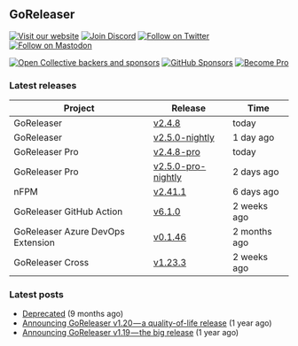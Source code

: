 ## GoReleaser

[![Visit our website](https://img.shields.io/badge/website-4285F4?style=for-the-badge&logo=googlechrome&logoColor=white)](https://goreleaser.com)
[![Join Discord](https://img.shields.io/badge/Discord-5865F2?style=for-the-badge&logo=discord&logoColor=white)](https://discord.gg/RGEBtg8vQ6)
[![Follow on Twitter](https://img.shields.io/badge/twitter-1DA1F2?style=for-the-badge&logo=twitter&logoColor=white)](https://twitter.com/goreleaser)
[![Follow on Mastodon](https://img.shields.io/badge/mastodon-6364FF?style=for-the-badge&logo=mastodon&logoColor=white)](https://fosstodon.org/@goreleaser)

[![Open Collective backers and sponsors](https://img.shields.io/opencollective/all/goreleaser?logo=opencollective&style=for-the-badge)](https://opencollective.com/goreleaser)
[![GitHub Sponsors](https://img.shields.io/github/sponsors/caarlos0?logo=github&style=for-the-badge)](https://github.com/sponsors/caarlos0)
[![Become Pro](https://img.shields.io/badge/pro_license-36A9AE?style=for-the-badge&logo=gumroad&logoColor=white)](https://goreleaser.com/pro)

### Latest releases


| Project                           | Release                                                                                         | Time        |
| --------------------------------- | ----------------------------------------------------------------------------------------------- | ----------- |
| GoReleaser | [v2.4.8](https://github.com/goreleaser/goreleaser/releases/tag/v2.4.8) | today |
| GoReleaser | [v2.5.0-nightly](https://github.com/goreleaser/goreleaser/releases/tag/nightly) | 1 day ago |
| GoReleaser Pro | [v2.4.8-pro](https://github.com/goreleaser/goreleaser-pro/releases/tag/v2.4.8-pro) | today |
| GoReleaser Pro | [v2.5.0-pro-nightly](https://github.com/goreleaser/goreleaser-pro/releases/tag/nightly) | 2 days ago |
| nFPM | [v2.41.1](https://github.com/goreleaser/nfpm/releases/tag/v2.41.1) | 6 days ago |
| GoReleaser GitHub Action | [v6.1.0](https://github.com/goreleaser/goreleaser-action/releases/tag/v6.1.0) | 2 weeks ago |
| GoReleaser Azure DevOps Extension | [v0.1.46](https://github.com/goreleaser/goreleaser-azure-devops-extension/releases/tag/v0.1.46) | 2 months ago |
| GoReleaser Cross | [v1.23.3](https://github.com/goreleaser/goreleaser-cross/releases/tag/v1.23.3) | 2 weeks ago |


### Latest posts
- [Deprecated](https://blog.goreleaser.com/deprecated-2c73be35b208?source=rss----17aa0cbd263f---4) (9 months ago)
- [Announcing GoReleaser v1.20 — a quality-of-life release](https://blog.goreleaser.com/announcing-goreleaser-v1-20-a-quality-of-life-release-1d5f847e87ed?source=rss----17aa0cbd263f---4) (1 year ago)
- [Announcing GoReleaser v1.19 — the big release](https://blog.goreleaser.com/announcing-goreleaser-v1-19-the-big-release-b01565c72658?source=rss----17aa0cbd263f---4) (1 year ago)
